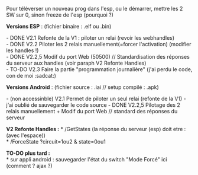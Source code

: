 Pour téléverser un nouveau prog dans l'esp, ou le démarrer, mettre les 2 SW sur 0, sinon freeze de l'esp (pourquoi ?)

**Versions ESP** : (fichier binaire : .elf ou .bin)

\- DONE	V2.1  	Refonte de la V1 : piloter un relai (revoir les webhandles)<br>
\- DONE	V2.2  	Piloter les 2 relais manuellement(=forcer l'activation) (modifier les handles !)<br>
\- DONE	V2.2,5	Modif du port Web (50500) // Standardisation des réponses du serveur aux handles (voir paraph V2 Refonte Handles)<br>
\- TO-DO	V2.3  	Faire la partie "programmation journalière" (j'ai perdu le code, con de moi :sadcat:)<br>

**Versions Android** : (fichier source : .iai // setup compilé : .apk)

\- (non accessinble)	V2.1	Permet de piloter un seul relai (refonte de la V1) - j'ai oublié de sauvegarder le code source
\- DONE 	V2.2,5	Pilotage des 2 relais manuellement + Modif du port Web // standard des réponses du serveur

**V2 Refonte Handles :**
  \* /GetStates (la réponse du serveur (esp) doit etre : <CC1State> <CC2State> (avec l'espace))<br>
  \* /ForceState ?circuit=1ou2 & state=0ou1


**TO-DO plus tard :**<br>
\* sur appli android :  sauvegarder l'état du switch "Mode Forcé" ici (comment ? ajax ?)